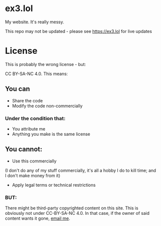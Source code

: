 # ex3.lol  
My website. It's really messy.  

This repo may not be updated - please see https://ex3.lol for live updates  

# License  
This is probably the wrong license - but:

CC BY-SA-NC 4.0. This means:

## You can
- Share the code
- Modify the code non-commercially
### Under the condition that:  
- You attribute me
- Anything you make is the same license

## You cannot:
- Use this commercially

(I don't do any of my stuff commercially, it's all a hobby I do to kill time; and I don't make money from it)
- Apply legal terms or technical restrictions

### BUT:
There might be third-party copyrighted content on this site. This is obviously not under CC-BY-SA-NC 4.0. In that case, if the owner of said content wants it gone, [email me](https://ex3.lol/email).
